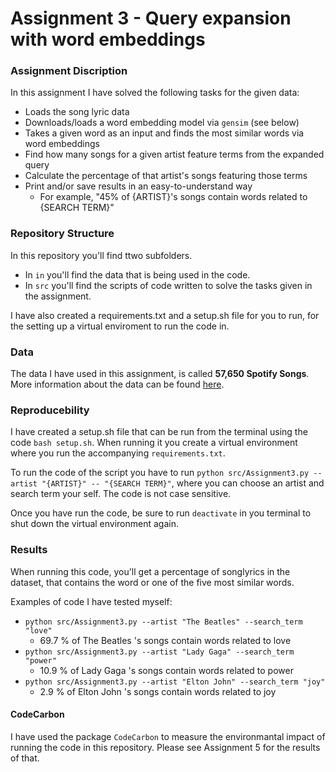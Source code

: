 # Assignment 3 - Query expansion with word embeddings

### Assignment Discription
In this assignment I have solved the following tasks for the given data:
- Loads the song lyric data
- Downloads/loads a word embedding model via ```gensim``` (see below)
- Takes a given word as an input and finds the most similar words via word embeddings
- Find how many songs for a given artist feature terms from the expanded query
- Calculate the percentage of that artist's songs featuring those terms
- Print and/or save results in an easy-to-understand way
    - For example, "45% of {ARTIST}'s songs contain words related to {SEARCH TERM}"

### Repository Structure
In this repository you'll find ttwo subfolders.
- In ```in``` you'll find the data that is being used in the code.
- In ```src``` you'll find the scripts of code written to solve the tasks given in the assignment.

I have also created a requirements.txt and a setup.sh file for you to run, for the setting up a virtual enviroment to run the code in.

### Data
The data I have used in this assignment, is called **57,650 Spotify Songs**. More information about the data can be found  [here](https://www.kaggle.com/datasets/joebeachcapital/57651-spotify-songs).

### Reproducebility 
I have created a setup.sh file that can be run from the terminal using the code ```bash setup.sh```. When running it you create a virtual environment where you run the accompanying ```requirements.txt```. 

To run the code of the script you have to run ```python src/Assignment3.py --artist "{ARTIST}" -- "{SEARCH TERM}"```, where you can choose an artist and search term your self. The code is not case sensitive.

Once you have run the code, be sure to run ```deactivate``` in you terminal to shut down the virtual environment again.

### Results
When running this code, you'll get a percentage of songlyrics in the dataset, that contains the word or one of the five most similar words.

Examples of code I have tested myself:
- ```python src/Assignment3.py --artist "The Beatles" --search_term "love"```
    - 69.7 % of The Beatles 's songs contain words related to love
- ```python src/Assignment3.py --artist "Lady Gaga" --search_term "power"```
    - 10.9 % of Lady Gaga 's songs contain words related to power
- ```python src/Assignment3.py --artist "Elton John" --search_term "joy"```
    - 2.9 % of Elton John 's songs contain words related to joy
 

#### CodeCarbon
I have used the package ```CodeCarbon``` to measure the environmantal impact of running the code in this repository. Please see Assignment 5 for the results of that.
